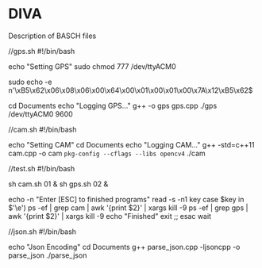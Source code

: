 # DIVA

Description of BASCH files

//gps.sh
#!/bin/bash

echo "Setting GPS"
sudo chmod 777 /dev/ttyACM0

sudo echo -e n'\xB5\x62\x06\x08\x06\x00\x64\x00\x01\x00\x01\x00\x7A\x12\xB5\x62$

cd Documents
echo "Logging GPS..."
g++ -o gps gps.cpp
./gps /dev/ttyACM0 9600


//cam.sh
#!/bin/bash

echo "Setting CAM"
cd Documents
echo "Logging CAM..."
g++ -std=c++11 cam.cpp -o cam `pkg-config --cflags --libs opencv4`
./cam


//test.sh
#!/bin/bash

sh cam.sh 01 &
sh gps.sh 02 &

echo -n "Enter [ESC] to finished programs"
read -s -n1 key
case $key in
        $'\e')
                ps -ef | grep cam | awk '{print $2}' | xargs kill -9
                ps -ef | grep gps | awk '{print $2}' | xargs kill -9
                echo "Finished"
                exit
                ;;
esac
wait

//json.sh
#!/bin/bash

echo "Json Encoding"
cd Documents
g++ parse_json.cpp -ljsoncpp -o parse_json
./parse_json



